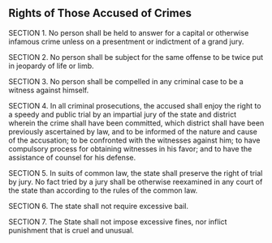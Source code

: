 ## Rights of Those Accused of Crimes

SECTION 1. No person shall be held to answer for a capital or otherwise infamous crime unless on a presentment or indictment of a grand jury.

SECTION 2. No person shall be subject for the same offense to be twice put in jeopardy of life or limb.

SECTION 3. No person shall be compelled in any criminal case to be a witness against himself.

SECTION 4. In all criminal prosecutions, the accused shall enjoy the right to a speedy and public trial by an impartial jury of the state and district wherein the crime shall have been committed, which district shall have been previously ascertained by law, and to be informed of the nature and cause of the accusation; to be confronted with the witnesses against him; to have compulsory process for obtaining witnesses in his favor; and to have the assistance of counsel for his defense.

SECTION 5. In suits of common law, the state shall preserve the right of trial by jury. No fact tried by a jury shall be otherwise reexamined in any court of the state than according to the rules of the common law.

SECTION 6. The state shall not require excessive bail.

SECTION 7. The State shall not impose excessive fines, nor inflict punishment that is cruel and unusual.
